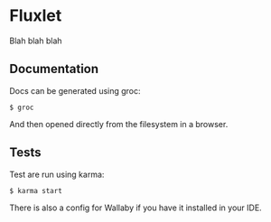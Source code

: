 # Fluxlet

Blah blah blah

## Documentation

Docs can be generated using groc:

    $ groc

And then opened directly from the filesystem in a browser.

## Tests

Test are run using karma:

    $ karma start

There is also a config for Wallaby if you have it installed in your IDE.
